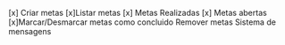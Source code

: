  [x] Criar metas 
 [x]Listar metas 
    [x] Metas Realizadas 
    [x] Metas abertas
 [x]Marcar/Desmarcar metas como concluido
Remover metas 
Sistema de mensagens 